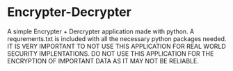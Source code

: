 # Encrypter-Decrypter
A simple Encrypter + Dercrypter application made with python. A requrements.txt is included with all the necessary python packages needed.
IT IS VERY IMPORTANT TO NOT USE THIS APPLICATION FOR REAL WORLD SECURITY IMPLENTATIONS. DO NOT USE THIS APPLICATION FOR THE ENCRYPTION OF IMPORTANT DATA AS IT MAY NOT BE RELIABLE.
